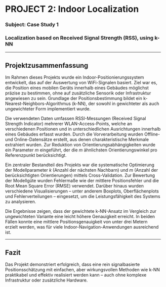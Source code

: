 # **PROJECT 2: Indoor Localization**
### Subject: Case Study 1  
### Localization based on Received Signal Strength (RSS), using k-NN

---

## Projektzusammenfassung

Im Rahmen dieses Projekts wurde ein Indoor-Positionierungssystem entwickelt, das auf der Auswertung von WiFi-Signalen basiert. Ziel war es, die Position eines mobilen Geräts innerhalb eines Gebäudes möglichst präzise zu bestimmen, ohne auf zusätzliche Sensorik oder Infrastruktur angewiesen zu sein. Grundlage der Positionsbestimmung bildet ein k-Nearest-Neighbors-Algorithmus (k-NN), der sowohl in gewichteter als auch ungewichteter Form implementiert wurde.

Die verwendeten Daten umfassen RSSI-Messungen (Received Signal Strength Indicator) mehrerer WLAN-Access-Points, welche an verschiedenen Positionen und in unterschiedlichen Ausrichtungen innerhalb eines Gebäudes erfasst wurden. Durch die Vorverarbeitung wurden Offline- und Online-Datensätze erstellt, aus denen charakteristische Merkmale extrahiert wurden. Zur Reduktion von Orientierungsabhängigkeiten wurde ein Parameter *m* eingeführt, der die *m* ähnlichsten Orientierungswinkel pro Referenzpunkt berücksichtigt.

Ein zentraler Bestandteil des Projekts war die systematische Optimierung der Modellparameter *k* (Anzahl der nächsten Nachbarn) und *m* (Anzahl der berücksichtigten Orientierungen) mittels Cross-Validation. Zur Bewertung der Modellgüte wurden Fehlermaße wie der mittlere Positionsfehler und die Root Mean Square Error (RMSE) verwendet. Darüber hinaus wurden verschiedene Visualisierungen – unter anderem Boxplots, Oberflächenplots und Fehlerverteilungen – eingesetzt, um die Leistungsfähigkeit des Systems zu analysieren.

Die Ergebnisse zeigen, dass der gewichtete k-NN-Ansatz im Vergleich zur ungewichteten Variante eine leicht höhere Genauigkeit erreicht. In beiden Fällen konnte eine mittlere Positionsgenauigkeit von unter drei Metern erzielt werden, was für viele Indoor-Navigation-Anwendungen ausreichend ist.

---

## Fazit

Das Projekt demonstriert erfolgreich, dass eine rein signalbasierte Positionsschätzung mit einfachen, aber wirkungsvollen Methoden wie k-NN praktikabel und effektiv realisiert werden kann – auch ohne komplexe Infrastruktur oder zusätzliche Hardware.
